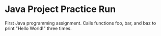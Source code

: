 # Java Project Practice Run

First Java programming assignment. Calls functions foo, bar, and baz to print "Hello World!" three times.

